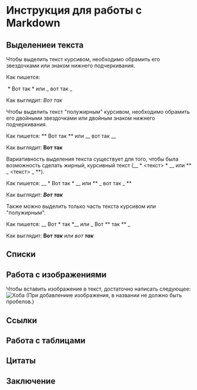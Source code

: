 # Инструкция для работы с Markdown 

## Выделениеи текста

Чтобы выделить текст курсивом, необходимо обрамить его звездочками или знаком нижнего подчеркивания.

Как пишется:

 * Вот так *
или
_ вот так _

Как выглядит:
*Вот так*

Чтобы выделить текст "полужирным" курсивом, необходимо обрамить его двойными звездочками или двойным знаком нижнего подчеркивания.

Как пишется:
** Вот так **
или
__ вот так __

Как выглядит:
**Вот так**

Вариативность выделения текста существует для того, чтобы была возможность сделать жирный, курсивный текст (__ * <текст> * __ или ** _ <текст> _ **).

Как пишется:
__ * Вот так * __
или
** _ вот так _ **

Как выглядит:
__*Вот так*__

Также можно выделить только часть текста курсивом или "полужирным".

Как пишется:
__ Вот * так *__
или
_ Вот ** так ** _

Как выглядит:
__Вот *так*__
или
_вот **так**_

## Списки

## Работа с изображениями

Чтобы вставить изображение в текст, достаточно написать следующее:
![Хоба](IMG_5403.jpg)
(При добавлениие изображения, в названии не должно быть пробелов.)

## Ссылки

## Работа с таблицами

## Цитаты

## Заключение
